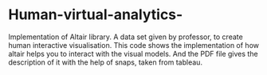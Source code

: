 # Human-virtual-analytics-
Implementation of Altair library. 
A data set given by professor, to create human interactive visualisation. This code shows the implementation of how altair helps you to interact with the visual models. 
And the PDF file gives the description of it with the help of snaps, taken from tableau. 
